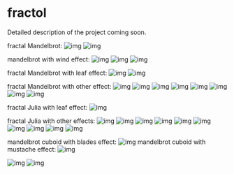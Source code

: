# fractol

Detailed description of the project coming soon.

fractal Mandelbrot:
![img](https://github.com/roma4004/fractol/blob/master/img/Screen%20Shot%202018-09-05%20at%207.32.47%20PM.png)
![img](https://github.com/roma4004/fractol/blob/master/img/Screen%20Shot%202018-09-05%20at%207.27.31%20PM.png)

mandelbrot with wind effect:
![img](https://github.com/roma4004/fractol/blob/master/img/Screen%20Shot%202018-09-04%20at%201.09.48%20PM.png)
![img](https://github.com/roma4004/fractol/blob/master/img/Screen%20Shot%202018-09-04%20at%201.10.06%20PM.png)
![img](https://github.com/roma4004/fractol/blob/master/img/Screen%20Shot%202018-09-04%20at%202.59.18%20PM.png)

fractal Mandelbrot with leaf effect:
![img](https://github.com/roma4004/fractol/blob/master/img/Screen%20Shot%202018-09-05%20at%205.53.26%20PM.png)
![img](https://github.com/roma4004/fractol/blob/master/img/Screen%20Shot%202018-09-05%20at%206.59.50%20PM.png)

fractal Mandelbrot with other effect:
![img](https://github.com/roma4004/fractol/blob/master/img/Screen%20Shot%202018-09-11%20at%203.54.16%20PM.png)
![img](https://github.com/roma4004/fractol/blob/master/img/Screen%20Shot%202018-09-11%20at%203.55.54%20PM.png)
![img](https://github.com/roma4004/fractol/blob/master/img/Screen%20Shot%202018-09-11%20at%203.57.17%20PM.png)
![img](https://github.com/roma4004/fractol/blob/master/img/Screen%20Shot%202018-09-11%20at%204.00.13%20PM.png)
![img](https://github.com/roma4004/fractol/blob/master/img/Screen%20Shot%202018-09-11%20at%204.02.18%20PM.png)
![img](https://github.com/roma4004/fractol/blob/master/img/Screen%20Shot%202018-09-11%20at%204.03.52%20PM.png)
![img](https://github.com/roma4004/fractol/blob/master/img/Screen%20Shot%202018-09-11%20at%204.38.16%20PM.png)
![img](https://github.com/roma4004/fractol/blob/master/img/Screen%20Shot%202018-09-05%20at%206.59.16%20PM.png)

fractal Julia with leaf effect: 
![img](https://github.com/roma4004/fractol/blob/master/img/Screen%20Shot%202018-09-08%20at%207.53.16%20PM.png)

fractal Julia with other effects: 
![img](https://github.com/roma4004/fractol/blob/master/img/Screen%20Shot%202018-09-10%20at%201.04.00%20PM.png)
![img](https://github.com/roma4004/fractol/blob/master/img/Screen%20Shot%202018-09-06%20at%208.18.55%20PM.png)
![img](https://github.com/roma4004/fractol/blob/master/img/Screen%20Shot%202018-09-06%20at%208.19.39%20PM.png)
![img](https://github.com/roma4004/fractol/blob/master/img/Screen%20Shot%202018-09-06%20at%208.20.34%20PM.png)
![img](https://github.com/roma4004/fractol/blob/master/img/Screen%20Shot%202018-09-06%20at%208.20.58%20PM.png)
![img](https://github.com/roma4004/fractol/blob/master/img/Screen%20Shot%202018-09-06%20at%208.22.14%20PM.png)
![img](https://github.com/roma4004/fractol/blob/master/img/Screen%20Shot%202018-09-06%20at%208.26.10%20PM.png)
![img](https://github.com/roma4004/fractol/blob/master/img/Screen%20Shot%202018-09-06%20at%208.26.22%20PM.png)
![img](https://github.com/roma4004/fractol/blob/master/img/Screen%20Shot%202018-09-06%20at%208.26.51%20PM.png)
![img](https://github.com/roma4004/fractol/blob/master/img/Screen%20Shot%202018-09-06%20at%209.07.19%20PM.png)

mandelbrot cuboid with blades effect:
![img](https://github.com/roma4004/fractol/blob/master/img/Screen%20Shot%202018-09-08%20at%206.37.41%20PM.png)
mandelbrot cuboid with mustache effect:
![img](https://github.com/roma4004/fractol/blob/master/img/Screen%20Shot%202018-09-11%20at%205.42.42%20PM.png)


![img](https://github.com/roma4004/fractol/blob/master/img/Screen%20Shot%202018-09-16%20at%205.34.07%20PM.png)
![img](https://github.com/roma4004/fractol/blob/master/img/Screen%20Shot%202018-09-16%20at%205.35.19%20PM.png)
